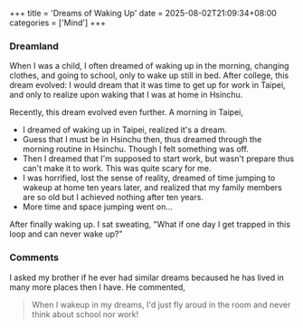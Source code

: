 +++
title = 'Dreams of Waking Up'
date = 2025-08-02T21:09:34+08:00
categories = ['Mind']
+++

### Dreamland
When I was a child, I often dreamed of waking up in the morning, changing clothes, and going to school, only to wake up still in bed. After college, this dream evolved: I would dream that it was time to get up for work in Taipei, and only to realize upon waking that I was at home in Hsinchu.

Recently, this dream evolved even further. A morning in Taipei,
- I dreamed of waking up in Taipei, realized it's a dream.
- Guess that I must be in Hsinchu then, thus dreamed through the morning routine in Hsinchu. Though I felt something was off.
- Then I dreamed that I'm supposed to start work, but wasn't prepare thus can't make it to work. This was quite scary for me.
- I was horrified, lost the sense of reality, dreamed of time jumping to wakeup at home ten years later, and realized that my family members are so old but I achieved nothing after ten years.
- More time and space jumping went on...

After finally waking up. I sat sweating, "What if one day I get trapped in this loop and can never wake up?"
### Comments
I asked my brother if he ever had similar dreams becaused he has lived in many more places then I have. He commented,
> When I wakeup in my dreams, I'd just fly aroud in the room and never think about school nor work!
